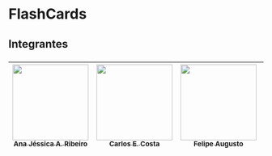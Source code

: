 # FlashCards

## Integrantes

###

 <div align="center">  

| [<img src="https://github.com/Ana-Jessica.png" width=150><br><sub> Ana Jéssica A. Ribeiro </sub>](https://www.linkedin.com/in/ana-j%C3%A9ssica-23ar) | [<img src="https://github.com/CarlsoEuduardo.png" width=150><br><sub> Carlos E. Costa </sub>](https://github.com/CarlsoEuduardo) | [<img src="https://github.com/Felpsgusto.png" width=150><br><sub> Felipe Augusto </sub>](https://www.linkedin.com/in/felipe-augusto-a47391194/) | [<img src="" width=150><br><sub> Paulo César </sub>]() | [<img src="https://github.com/paulogm15.png" width=150><br><sub> Paulo G M Santos </sub>](https://www.linkedin.com/in/paulo-santos-a81650106/) |
|---|---|---|---| ---|

</div>
